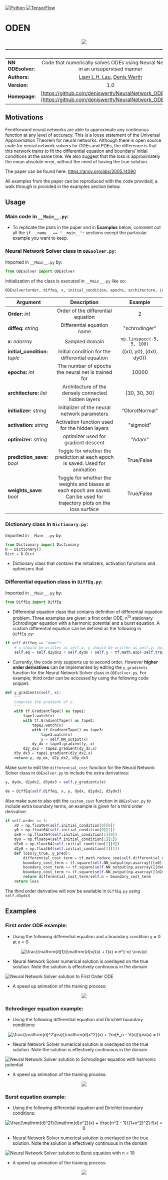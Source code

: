 [![Python](https://img.shields.io/badge/python-3.8.2-blue.svg)](https://python.org)
[![TensorFlow](https://img.shields.io/badge/TensorFlow-2.2-orange.svg)](https://tensorflow.org)
# ODEN
<p align="center">
  <img src="../Figures/README_pngs/burst.gif">
</p>

| &nbsp;        | &nbsp;           |
| ------------- |:-------------:|
|**NN ODEsolver:**  | Code that numerically solves ODEs using Neural Networks in an unsupervised manner|
| **Authors:**  |[Liam L.H. Lau](https://github.com/LiamLau1), [Denis Werth](https://github.com/deniswerth)|
| **Version:**  | 1.0|
| **Homepage:**  | [https://github.com/deniswerth/NeuralNetwork_ODEsolver](https://github.com/deniswerth/NeuralNetwork_ODEsolver)|

## Motivations
Feedforward neural networks are able to approximate any continuous function at any level of accuracy. This is a loose statement of the Universal Approximation Theorem for neural networks. Although there is open source code for neural network solvers for ODEs and PDEs, the difference is that this network trains to fit the differential equation and boundary/ initial conditions at the same time. We also suggest that the loss is approximately the mean absolute error, without the need of having the true solution. 

The paper can be found here: https://arxiv.org/abs/2005.14090

All examples from the paper can be reproduced with the code provided, a walk through is provided in the examples section below.

## Usage
### Main code in `__Main__.py`:
* To replicate the plots in the paper and in **Examples** below, comment out all the `if __name__ == "__main__":` sections except the particular example you want to keep.

### Neural Network Solver class in `ODEsolver.py`:
Imported in `__Main__.py` by:

```python
from ODEsolver import ODEsolver
```

Initialization of the class is executed in `__Main__.py` like so:

```python
ODEsolver(order, diffeq, x, initial_condition, epochs, architecture, initializer, activation, optimizer, prediction_save, weights_save)
```

| Argument  | Description  | Example |
| ------------- |:-------------:|:-------------:|
| **Order:** *int* | Order of the differential equation | 2 |
| **diffeq:** *string* | Differential equation name | "schrodinger" |
| **x:** *ndarray* | Sampled domain | `np.linspace(-5, 5, 100)` |
| **initial_condition:** *tuple* | Initial condition for the differential equation | ((x0, y0), (dx0, dy0)) |
| **epochs:** *int* | The number of epochs the neural net is trained for | 10000 |
| **architecture:** *list* | Architecture of the densely connected hidden layers | [30, 30, 30]|
| **initializer:** *string* | Initializer of the neural network parameters | "GlorotNormal" |
| **activation:** *string* | Activation function used for the hidden layers | "sigmoid" |
| **optimizer:** *string* | optimizer used for gradient descent | "Adam" |
| **prediction_save:** *bool* | Toggle for whether the prediction at each epoch is saved. Used for animation | True/False |
| **weights_save:** *bool* | Toggle for whether the weights and biases at each epoch are saved. Can be used for trajectory plots on the loss surface| True/False |


### Dictionary class in `Dictionary.py`:
Imported in `__Main__.py` by:

```python
from Dictionary import Dictionary
D = Dictionary()
Dict = D.Dict
```

* Dictionary class that contains the initializers, activation functions and optimizers that 

### Differential equation class in `DiffEq.py`:
Imported in `__Main__.py` by:

```python
from DiffEq import DiffEq
```

* Differential equation class that contains definition of differential equation problem. Three examples are given: a first order ODE; n<sup>th</sup> stationary Schrodinger equation with a harmonic potential and a burst equation.
A custom differential equation can be defined as the following in `DiffEq.py`:

```python
if self.diffeq == "name":
    # x should be written as self.x; y should be written as self.y; dy/dx should be written as self.dydx and d2y/dx2 should be written as self.d2ydx2
    self.eq = self.d2ydx2 + self.dydx + self.y - tf.math.exp(-self.training_data)  # Your custom differential equation

```
* Currently, the code only supports up to second order. However **higher order derivatives** can be implemented by editing the `y_gradients` function for the Neural Network Solver class in `ODEsolver.py`. For example, third order can be accessed by using the following code snippet:
```python
def y_gradients(self, x):
    """
    Computes the gradient of y.
    """
    with tf.GradientTape() as tape1:
        tape1.watch(x)
        with tf.GradientTape() as tape2:
            tape2.watch(x)
            with tf.GradientTape() as tape3:
                tape3.watch(x)
                y = self.NN_output(x)
            dy_dx = tape3.gradient(y, x)
        d2y_dx2 = tape2.gradient(dy_dx,x)
    d3y_dx3 = tape1.gradient(d2y_dx2,x)
    return y, dy_dx, d2y_dx2, d3y_dx3
```
Make sure to edit the `differential_cost` function for the Neural Network Solver class in `ODEsolver.py` to include the extra derivatives:

```python
y, dydx, d2ydx2, d3ydx3 = self.y_gradients(x)
```

```python
de = DiffEq(self.diffeq, x, y, dydx, d2ydx2, d3ydx3)
```
Also make sure to also edit the `custom_cost` function in `ODEsolver.py` to include extra boundary terms, an example is given for a third order derivative:
```python
if self.order == 3:
    x0 = np.float64(self.initial_condition[0][0])
    y0 = np.float64(self.initial_condition[0][1])
    dx0 = np.float64(self.initial_condition[1][0])
    dy0 = np.float64(self.initial_condition[1][1])
    d2x0 = np.float64(self.initial_condition[2][0])
    d2y0 = np.float64(self.initial_condition[2][1])
    def loss(y_true, y_pred):
        differential_cost_term = tf.math.reduce_sum(self.differential_cost(x))
        boundary_cost_term = tf.square(self.NN_output(np.asarray([[x0]]))[0][0] - y0)
        boundary_cost_term += tf.square(self.NN_output(np.asarray([[dx0]]))[0][0] - dy0)
        boundary_cost_term += tf.square(self.NN_output(np.asarray([[d2x0]]))[0][0] - d2y0)
        return differential_cost_term/self.n + boundary_cost_term
    return loss
```

The third order derivative will now be available in `DiffEq.py` using `self.d3ydx3`

## Examples
### First order ODE example:
* Using the following differential equation and a boundary condition y = 0 at x = 0:
<p align="center">
    <img src="https://latex.codecogs.com/gif.latex?\frac{\mathrm{d}f}{\mathrm{d}x}(x)&space;&plus;&space;f(x)&space;=&space;e^{-x}&space;\cos(x)" title="\frac{\mathrm{d}f}{\mathrm{d}x}(x) + f(x) = e^{-x} \cos(x)" />
</p>

* Neural Network Solver numerical solution is overlayed on the true solution. Note the solution is effectively continuous in the domain 

![Neural Network Solver solution to First Order ODE](../Figures/README_pngs/Figure_1.png)

* A speed up animation of the training process:

<p align="center">
  <img src="../Figures/README_pngs/firstorder.gif">
</p>

### Schrodinger equation example:
* Using the following differential equation and Dirichlet boundary conditions:
<p align="center">
    <img src="https://latex.codecogs.com/gif.latex?\frac{\mathrm{d}^2\psi}{\mathrm{d}x^2}(x)&space;&plus;&space;2m(E_n&space;-&space;V(x))\psi(x)&space;=&space;0" title="\frac{\mathrm{d}^2\psi}{\mathrm{d}x^2}(x) + 2m(E_n - V(x))\psi(x) = 0" />
</p>

* Neural Network Solver numerical solution is overlayed on the true solution. Note the solution is effectively continuous in the domain 

![Neural Network Solver solution to Schrodinger equation with harmonic potential](../Figures/README_pngs/Figure_3.png)

* A speed up animation of the training process:

<p align="center">
  <img src="../Figures/README_pngs/schrodinger.gif">
</p>


### Burst equation example:
* Using the following differential equation and Dirichlet boundary conditions:
<p align="center">
    <img src="https://latex.codecogs.com/gif.latex?\frac{\mathrm{d}^2f}{\mathrm{d}x^2}(x)&space;&plus;&space;\frac{n^2&space;-&space;1}{(1&plus;x^2)^2}&space;f(x)&space;=&space;0" title="\frac{\mathrm{d}^2f}{\mathrm{d}x^2}(x) + \frac{n^2 - 1}{(1+x^2)^2} f(x) = 0" />
</p>

* Neural Network Solver numerical solution is overlayed on the true solution. Note the solution is effectively continuous in the domain 

![Neural Network Solver solution to Burst equation with n = 10](../Figures/README_pngs/Figure_4_batch.png)

* A speed up animation of the training process:

<p align="center">
  <img src="../Figures/README_pngs/burst.gif">
</p>
